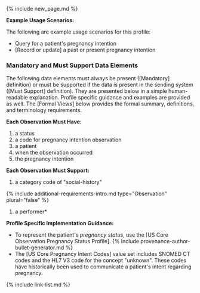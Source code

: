 {% include new_page.md %}

**Example Usage Scenarios:**

The following are example usage scenarios for this profile:

- Query for a patient's pregnancy intention
- [Record or update] a past or present pregnancy intention

### Mandatory and Must Support Data Elements

The following data elements must always be present ([Mandatory] definition) or must be supported if the data is present in the sending system ([Must Support] definition). They are presented below in a simple human-readable explanation. Profile specific guidance and examples are provided as well. The [Formal Views] below provides the formal summary, definitions, and terminology requirements.

**Each Observation Must Have:**

1. a status
2. a code for pregnancy intention observation
3. a patient
4. when the observation occurred
5. the pregnancy intention

**Each Observation Must Support:**

1. a category code of "social-history"

<div class="bg-success" markdown="1">

{% include additional-requirements-intro.md type="Observation" plural="false" %}

1. a performer*
</div><!-- new-content -->

**Profile Specific Implementation Guidance:**

- To represent the patient's *pregnancy status*, use the [US Core Observation Pregnancy Status Profile].
{% include provenance-author-bullet-generator.md %}
- The [US Core Pregnancy Intent Codes] value set includes SNOMED CT codes and the HL7 V3 code for the concept "unknown". These codes have historically been used to communicate a patient's intent regarding pregnancy.

{% include link-list.md %}
